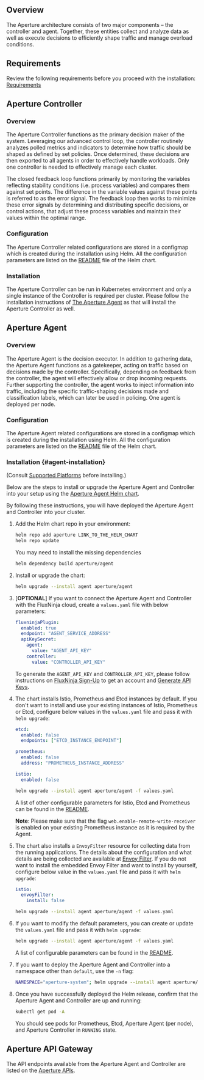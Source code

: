 ## Overview

The Aperture architecture consists of two major components – the controller and
agent. Together, these entities collect and analyze data as well as execute
decisions to efficiently shape traffic and manage overload conditions.

## Requirements

Review the following requirements before you proceed with the installation: [Requirements](./requirements.md)

## Aperture Controller

### Overview

The Aperture Controller functions as the primary decision maker of the system.
Leveraging our advanced control loop, the controller routinely analyzes polled
metrics and indicators to determine how traffic should be shaped as defined by
set policies. Once determined, these decisions are then exported to all agents
in order to effectively handle workloads. Only one controller is needed to
effectively manage each cluster.

The closed feedback loop functions primarily by monitoring the variables
reflecting stability conditions (i.e. process variables) and compares them
against set points. The difference in the variable values against these points
is referred to as the error signal. The feedback loop then works to minimize
these error signals by determining and distributing specific decisions, or
control actions, that adjust these process variables and maintain their values
within the optimal range.

### Configuration

The Aperture Controller related configurations are stored in a configmap which
is created during the installation using Helm. All the configuration parameters
are listed on the [README](link_to_chart_readme_file) file of the Helm chart.

### Installation

The Aperture Controller can be run in Kubernetes environment and only a single
instance of the Controller is required per cluster. Please follow the
installation instructions of [The Aperture Agent](#agent-installation) as that
will install the Aperture Controller as well.

## Aperture Agent

### Overview

The Aperture Agent is the decision executor. In addition to gathering data, the
Aperture Agent functions as a gatekeeper, acting on traffic based on decisions
made by the controller. Specifically, depending on feedback from the controller,
the agent will effectively allow or drop incoming requests. Further supporting
the controller, the agent works to inject information into traffic, including
the specific traffic-shaping decisions made and classification labels, which can
later be used in policing. One agent is deployed per node.

### Configuration

The Aperture Agent related configurations are stored in a configmap which is
created during the installation using Helm. All the configuration parameters are
listed on the [README](link_to_chart_readme_file) file of the Helm chart.

### Installation {#agent-installation}

(Consult [Supported Platforms](./supported-platforms) before installing.)

Below are the steps to install or upgrade the Aperture Agent and Controller into
your setup using the [Aperture Agent Helm chart](link_to_helm_chart).

By following these instructions, you will have deployed the Aperture Agent and
Controller into your cluster.

1. Add the Helm chart repo in your environment:

   ```bash
   helm repo add aperture LINK_TO_THE_HELM_CHART
   helm repo update
   ```

   You may need to install the missing dependencies

   ```bash
   helm dependency build aperture/agent
   ```

2. Install or upgrade the chart:

   ```bash
   helm upgrade --install agent aperture/agent
   ```

3. [**OPTIONAL**] If you want to connect the Aperture Agent and Controller with
   the FluxNinja cloud, create a `values.yaml` file with below parameters:

   ```yaml
   fluxninjaPlugin:
     enabled: true
     endpoint: "AGENT_SERVICE_ADDRESS"
     apiKeySecret:
       agent:
         value: "AGENT_API_KEY"
       controller:
         value: "CONTROLLER_API_KEY"
   ```

   To generate the `AGENT_API_KEY` and `CONTROLLER_API_KEY`, please follow
   instructions on
   [FluxNinja Sign-Up](https://docs.dev.fluxninja.com/docs/Getting%20started/sign_up)
   to get an account and
   [Generate API Keys](https://docs.dev.fluxninja.com/docs/Agent/Agent%20Management).

4. The chart installs Istio, Prometheus and Etcd instances by default. If you
   don't want to install and use your existing instances of Istio, Prometheus or
   Etcd, configure below values in the `values.yaml` file and pass it with
   `helm upgrade`:

   ```yaml
   etcd:
     enabled: false
     endpoints: ["ETCD_INSTANCE_ENDPOINT"]

   prometheus:
     enabled: false
     address: "PROMETHEUS_INSTANCE_ADDRESS"

   istio:
     enabled: false
   ```

   ```bash
   helm upgrade --install agent aperture/agent -f values.yaml
   ```

   A list of other configurable parameters for Istio, Etcd and Prometheus can be
   found in the [README](link_to_chart_readme_file).

   **Note**: Please make sure that the flag `web.enable-remote-write-receiver`
   is enabled on your existing Prometheus instance as it is required by the
   Agent.

5. The chart also installs a `EnvoyFilter` resource for collecting data from the
   running applications. The details about the configuration and what details
   are being collected are available at [Envoy Filter](./istio#envoy-filter). If
   you do not want to install the embedded Envoy Filter and want to install by
   yourself, configure below value in the `values.yaml` file and pass it with
   `helm upgrade`:

   ```yaml
   istio:
     envoyFilter:
       install: false
   ```

   ```bash
   helm upgrade --install agent aperture/agent -f values.yaml
   ```

6. If you want to modify the default parameters, you can create or update the
   `values.yaml` file and pass it with `helm upgrade`:

   ```bash
   helm upgrade --install agent aperture/agent -f values.yaml
   ```

   A list of configurable parameters can be found in the
   [README](link_to_chart_readme_file).

7. If you want to deploy the Aperture Agent and Controller into a namespace
   other than `default`, use the `-n` flag:

   ```bash
   NAMESPACE="aperture-system"; helm upgrade --install agent aperture/agent -f values.yaml --set global.istioNamespace=$NAMESPACE -n $NAMESPACE --create-namespace
   ```

8. Once you have successfully deployed the Helm release, confirm that the
   Aperture Agent and Controller are up and running:

   ```bash
   kubectl get pod -A
   ```

   You should see pods for Prometheus, Etcd, Aperture Agent (per node), and
   Aperture Controller in `RUNNING` state.

## Aperture API Gateway

The API endpoints available from the Aperture Agent and Controller are listed on
the [Aperture APIs](./aperture-api).
